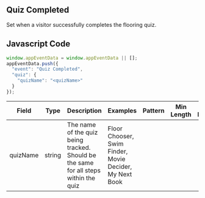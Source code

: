 ## Quiz Completed

Set when a visitor successfully completes the flooring quiz.

## Javascript Code
```js
window.appEventData = window.appEventData || [];
appEventData.push({
  "event": "Quiz Completed",
  "quiz": {
    "quizName": "<quizName>"
  }
});
```

|Field|Type|Description|Examples|Pattern|Min Length|Max Length|Minimum|Maximum|Multiple Of|
| --- | --- | --- | --- | --- | --- | --- | --- | --- | --- |
|quizName|string|The name of the quiz being tracked.  Should be the same for all steps within the quiz|Floor Chooser, Swim Finder, Movie Decider, My Next Book|||||||